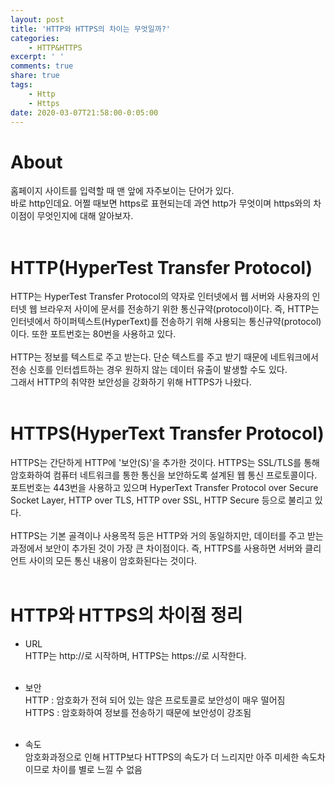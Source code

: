 ```yaml
---
layout: post
title: 'HTTP와 HTTPS의 차이는 무엇일까?'
categories:
    - HTTP&HTTPS
excerpt: ' '
comments: true
share: true
tags:
    - Http
    - Https
date: 2020-03-07T21:58:00-0:05:00
---
```


# About

홈페이지 사이트를 입력할 때 맨 앞에 자주보이는 단어가 있다. <br/>
바로 http인데요. 어쩔 때보면 https로 표현되는데 과연 http가 무엇이며 https와의 차이점이 무엇인지에 대해 알아보자.<br/><br/>

# HTTP(HyperTest Transfer Protocol)

HTTP는 HyperTest Transfer Protocol의 약자로 인터넷에서 웹 서버와 사용자의 인터넷 웹 브라우저 사이에 문서를 전송하기 위한 통신규약(protocol)이다. 즉, HTTP는 인터넷에서 하이퍼텍스트(HyperText)를 전송하기 위해 사용되는 통신규약(protocol)이다. 또한 포트번호는 80번을 사용하고 있다.<br/><br/>
HTTP는 정보를 텍스트로 주고 받는다. 단순 텍스트를 주고 받기 때문에 네트워크에서 전송 신호를 인터셉트하는 경우 원하지 않는 데이터 유출이 발생할 수도 있다.<br/>
그래서 HTTP의 취약한 보안성을 강화하기 위해 HTTPS가 나왔다.<br/><br/>

# HTTPS(HyperText Transfer Protocol)

HTTPS는 간단하게 HTTP에 '보안(S)'을 추가한 것이다. HTTPS는 SSL/TLS를 통해 암호화하여 컴퓨터 네트워크를 통한 통신을 보안하도록 설계된 웹 통신 프로토콜이다. 포트번호는 443번을 사용하고 있으며 HyperText Transfer Protocol over Secure Socket Layer, HTTP over TLS, HTTP over SSL, HTTP Secure 등으로 불리고 있다.<br/><br/>
HTTPS는 기본 골격이나 사용목적 등은 HTTP와 거의 동일하지만, 데이터를 주고 받는 과정에서 보안이 추가된 것이 가장 큰 차이점이다. 즉, HTTPS를 사용하면 서버와 클리언트 사이의 모든 통신 내용이 암호화된다는 것이다.<br/><br/>

# HTTP와 HTTPS의 차이점 정리

-   URL​<br/>
    HTTP는 http://로 시작하며, HTTPS는 https://로 시작한다.<br/><br/>

-   보안<br/>
    HTTP : 암호화가 전혀 되어 있는 않은 프로토콜로 보안성이 매우 떨어짐<br/>
    HTTPS : 암호화하여 정보를 전송하기 때문에 보안성이 강조됨<br/><br/>

-   속도<br/>
    암호화과정으로 인해 HTTP보다 HTTPS의 속도가 더 느리지만 아주 미세한 속도차이므로 차이를 별로 느낄 수 없음

​
